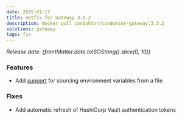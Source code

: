 ```yaml
---
date: 2025-01-17
title: Hotfix for Gateway 3.5.2
description: docker pull conduktor/conduktor-gateway:3.5.2
solutions: gateway
tags: fix
---
```


*Release date: {frontMatter.date.toISOString().slice(0, 10)}*

### Features

- Add [support](/gateway/configuration/env-variables#sourcing-environment-variables-from-a-file) for sourcing environment variables from a file


### Fixes

- Add automatic refresh of HashiCorp Vault authentication tokens
